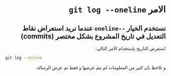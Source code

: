 <div dir="rtl">

# الامر `git log --oneline`

## نستخدم الخيار `--oneline` عندما نريد استعراض نقاط التعديل في تاريخ المشروع بشكل مختصر (commits)

استعرض التاريخ بإستخدام الامر التالي:

<div dir="ltr">

```bash
git log --online 
```

</div>

و نلاحظ بان كثير من المعلومات لم يتم عرضها و فقط تم عرض الرسالة.


</div>
